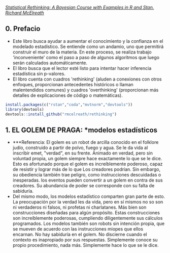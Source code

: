 _[Statistical Rethinking: A Bayesian Course with Examples in R and Stan. Richard McElreath](https://github.com/rmcelreath/statrethinking_winter2019)_

## 0. Prefacio

* Este libro busca ayudar a aumentar el conocimiento y la confianza en el modelado estadístico. Se entiende como un andamio, uno que permitirá construir el muro de la materia. En este proceso, se realiza trabajo 'inconveniente' como el paso a paso de algunos algoritmos que luego serán calculados automáticamente.
* El libro busca que el lector esté listo para intentar hacer inferencia estadística sin p-valores.
* El libro cuenta con cuadros 'rethinking' (aluden a conexiones con otros enfoques, proporcionan antecedentes históricos o llaman
malentendidos comunes) y cuadros 'overthinking' (proporcionan más detalles de explicaciones de código o matemáticas).

``` r
install.packages(c("rstan","coda","mvtnorm","devtools"))
library(devtools)
devtools::install_github("rmcelreath/rethinking")
```

## 1. EL GOLEM DE PRAGA: *modelos estadísticos

* ***Referencia: El golem es un robot de arcilla conocido en el folklore judío, construido a partir de polvo, fuego y agua. Se le da vida al inscribir emet, "verdad", en su frente. Animado en verdad, pero sin voluntad propia, un golem siempre hace exactamente lo que se le dice. Esto es afortunado porque el golem es increíblemente poderoso, capaz de resistir y lograr más de lo que Los creadores podrían. Sin embargo, su obediencia también trae peligro, como instrucciones descuidadas o inesperadas. los eventos pueden convertir a un golem en contra de sus creadores. Su abundancia de poder se corresponde con su falta de sabiduría.
* Del mismo modo, los modelos estadístico comparten gran parte de esto. La preocupación por la verdad les da vida, pero en sí mismos no so son ni verdaderos ni falsos, ni profetas ni charlatanes. Más bien son construcciones diseñadas para algún propósito. Estas construcciones
son increíblemente poderosas, cumpliendo diligentemente sus cálculos programados. Los modelos también son robots sin intención propia, que se mueven de acuerdo con las instrucciones miopes que ellos encarnan. No hay sabiduría en el golem. No discierne cuando el contexto es inapropiado por sus respuestas. Simplemente conoce su propio procedimiento, nada más. Simplemente hace lo que se le dice.
